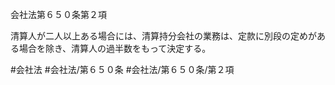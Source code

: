 会社法第６５０条第２項

清算人が二人以上ある場合には、清算持分会社の業務は、定款に別段の定めがある場合を除き、清算人の過半数をもって決定する。

#会社法
#会社法/第６５０条
#会社法/第６５０条/第２項
